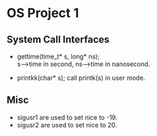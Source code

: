 OS Project 1
=====

## System Call Interfaces
* gettime(time_t* s, long* ns);<br>
s-->time in second, ns-->time in nanosecond.

* printkk(char* s);
call printk(s) in user mode.

## Misc
* sigusr1 are used to set nice to -19.
* sigusr2 are used to set nice to 20.
